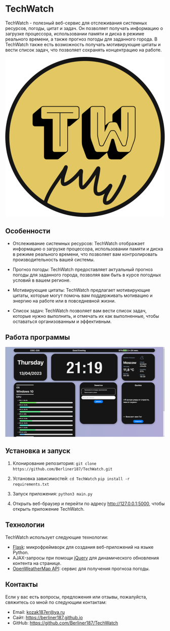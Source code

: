# TechWatch
TechWatch - полезный веб-сервис для отслеживания системных ресурсов, погоды, цитат и задач. Он позволяет получать информацию о загрузке процессора, использовании памяти и диска в режиме реального времени, а также прогноз погоды для заданного города. В TechWatch также есть возможность получать мотивирующие цитаты и вести список задач, что позволяет сохранять концентрацию на работе.

![Лого](https://github.com/Berliner187/TechWatch/blob/main/static/img/tw.png)

## Особенности

- Отслеживание системных ресурсов: TechWatch отображает информацию о загрузке процессора, использовании памяти и диска в режиме реального времени, что позволяет вам контролировать производительность вашей системы.

- Прогноз погоды: TechWatch предоставляет актуальный прогноз погоды для заданного города, позволяя вам быть в курсе погодных условий в вашем регионе.

- Мотивирующие цитаты: TechWatch предлагает мотивирующие цитаты, которые могут помочь вам поддерживать мотивацию и энергию на работе или в повседневной жизни.

- Список задач: TechWatch позволяет вам вести список задач, которые нужно выполнить, и отмечать их как выполненные, чтобы оставаться организованным и эффективным.

## Работа программы
![Скрин 1](https://github.com/Berliner187/TechWatch/blob/main/static/img/tw-screen-1.png)

## Установка и запуск

1. Клонирование репозитория:
`git clone https://github.com/Berliner187/TechWatch.git`

2. Установка зависимостей:
    `cd TechWatch`
    `pip install -r requirements.txt`

3. Запуск приложения:
   `python3 main.py`

4. Открыть веб-браузер и перейти по адресу http://127.0.0.1:5000, чтобы открыть приложение TechWatch.

## Технологии
TechWatch использует следующие технологии:
- [Flask](https://flask.palletsprojects.com/en/2.2.x/): микрофреймворк для создания веб-приложений на языке Python.
- AJAX-запросы при помощи [jQuery](https://flask.palletsprojects.com/en/2.0.x/patterns/jquery/) для динамического обновления контента на странице.
- [OpenWeatherMap API](https://openweathermap.org/api): сервис для получения прогноза погоды.


## Контакты
Если у вас есть вопросы, предложения или отзывы, пожалуйста, свяжитесь со мной по следующим контактам:

- Email: kozak187er@ya.ru
- Сайт: https://berliner187.github.io
- GitHub: https://github.com/Berliner187/TechWatch
